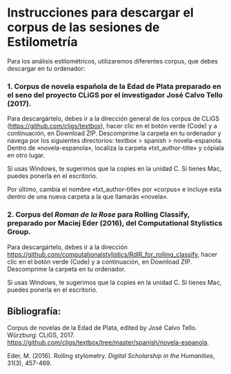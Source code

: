# Instrucciones para descargar el corpus de las sesiones de Estilometría

Para los análisis estilométricos, utilizaremos diferentes corpus, que debes descargar en tu ordenador: 

### 1. Corpus de novela española de la Edad de Plata preparado en el seno del proyecto CLiGS por el investigador José Calvo Tello (2017). 

Para descargártelo, debes ir a la dirección general de los corpus de CLiGS (https://github.com/cligs/textbox), hacer clic en el botón verde (Code) y a continuación, en Download ZIP. Descomprime la carpeta en tu ordenador y navega por los siguientes directorios: textbox > spanish > novela-espanola. Dentro de «novela-espanola», localiza la carpeta «txt_author-title» y cópiala en otro lugar. 

Si usas Windows, te sugerimos que la copies en la unidad C. Si tienes Mac, puedes ponerla en el escritorio. 

Por último, cambia el nombre «txt_author-title» por «corpus» e incluye esta dentro de una nueva carpeta a la que llamarás «novela».

### 2. Corpus del <i>Roman de la Rose</i> para Rolling Classify, preparado por Maciej Eder (2016), del Computational Stylistics Group.

Para descargártelo, debes ir a la dirección https://github.com/computationalstylistics/RdlR_for_rolling_classify, hacer clic en el botón verde (Code) y a continuación, en Download ZIP. Descomprime la carpeta en tu ordenador.

Si usas Windows, te sugerimos que la copies en la unidad C. Si tienes Mac, puedes ponerla en el escritorio.

## Bibliografía:
Corpus de novelas de la Edad de Plata, edited by José Calvo Tello. Würzburg: CLiGS, 2017. https://github.com/cligs/textbox/tree/master/spanish/novela-espanola.

Eder, M. (2016). Rolling stylometry. <i>Digital Scholarship in the Humanities</i>, 31(3), 457-469.
